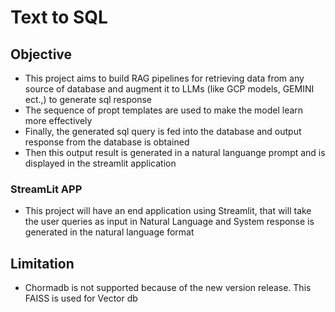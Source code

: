 # Text to SQL 
    
## Objective 
* This project aims to build RAG pipelines for retrieving data from any source of database and augment it to LLMs (like GCP models, GEMINI ect.,) to generate sql response 
* The sequence of propt templates are used to make the model learn more effectively 
* Finally, the generated sql query is fed into the database and output response from the database is obtained 
* Then this output result is generated in a natural languange prompt and is displayed in the streamlit application 

### StreamLit APP
* This project will have an end application using Streamlit, that will take the user queries as input in Natural Language and System response is generated in the natural language format 

## Limitation
* Chormadb is not supported because of the new version release. This FAISS is used for Vector db